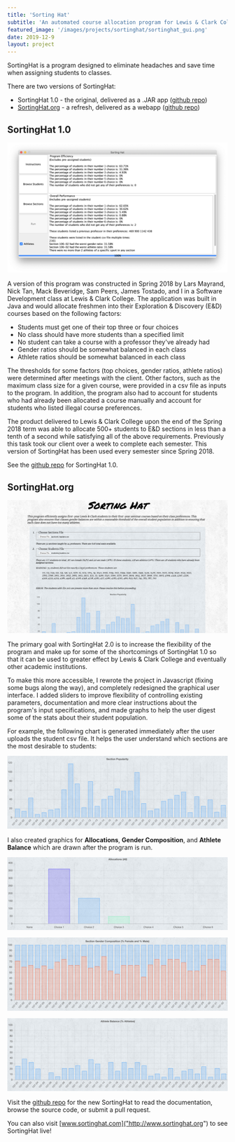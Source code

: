 ```yaml
---
title: 'Sorting Hat'
subtitle: 'An automated course allocation program for Lewis & Clark College'
featured_image: '/images/projects/sortinghat/sortinghat_gui.png'
date: 2019-12-9
layout: project
---
```


SortingHat is a program designed to eliminate headaches and save time when assigning students to classes. 

There are two versions of SortingHat: 
- SortingHat 1.0 - the original, delivered as a .JAR app ([github repo](https://github.com/maxwellevin/sofdev-eandd-sortinghat))
- [SortingHat.org](http://www.SortingHat.org) - a refresh, delivered as a webapp ([github repo](https://github.com/1800Blarbo/SortingHat.org))

## SortingHat 1.0


![](/images/projects/sortinghat/old_sortinghat_gui.png)


A version of this program was constructed in Spring 2018 by Lars Mayrand, Nick Tan, Mack Beveridge, Sam Peers, James Tostado, and I in a Software Development class at Lewis & Clark College. The application was built in Java and would allocate freshmen into their Exploration & Discovery (E&D) courses based on the following factors:
* Students must get one of their top three or four choices
* No class should have more students than a specified limit
* No student can take a course with a professor they've already had
* Gender ratios should be somewhat balanced in each class
* Athlete ratios should be somewhat balanced in each class

The thresholds for some factors (top choices, gender ratios, athlete ratios) were determined after meetings with the client. Other factors, such as the maximum class size for a given course, were provided in a csv file as inputs to the program. In addition, the program also had to account for students who had already been allocated a course manually and account for students who listed illegal course preferences.

The product delivered to Lewis & Clark College upon the end of the Spring 2018 term was able to allocate 500+ students to E&D sections in less than a tenth of a second while satisfying all of the above requirements. Previously this task took our client over a week to complete each semester. This version of SortingHat has been used every semester since Spring 2018.

See the <a href="https://github.com/maxwellevin/sofdev-eandd-sortinghat">github repo</a> for SortingHat 1.0.



## SortingHat.org

![](/images/projects/sortinghat/sortinghat_gui.png)


The primary goal with SortingHat 2.0 is to increase the flexibility of the program and make up for some of the shortcomings of SortingHat 1.0 so that it can be used to greater effect by Lewis & Clark College and eventually other academic institutions.

To make this more accessible, I rewrote the project in Javascript (fixing some bugs along the way), and completely redesigned the graphical user interface. I added sliders to improve flexibility of controlling existing parameters, documentation and more clear instructions about the program's input specifications, and made graphs to help the user digest some of the stats about their student population. 

For example, the following chart is generated immediately after the user uploads the student csv file. It helps the user understand which sections are the most desirable to students:

![](/images/projects/sortinghat/popularity_chart.png)

I also created graphics for <strong>Allocations</strong>, <strong>Gender Composition</strong>, and <strong>Athlete Balance</strong> which are drawn after the program is run.

![](/images/projects/sortinghat/allocation_chart.png)

![](/images/projects/sortinghat/gender_chart.png)

![](/images/projects/sortinghat/athlete_chart.png)


Visit the [github repo]("https://github.com/1800Blarbo/SortingHat.org") for the new SortingHat to read the documentation, browse the source code, or submit a pull request. 

You can also visit [www.sortinghat.com]("http://www.sortinghat.org") to see SortingHat live!


